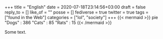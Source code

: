 +++
title = "English"
date = 2020-07-18T23:14:56+03:00
draft = false
reply_to = []
like_of = ""
posse = []
fediverse = true
twitter = true
tags = ["found in the Web"]
categories = ["lol", "society"]
+++
{{< mermaid >}}
pie
    "Dogs" : 386
    "Cats" : 85
    "Rats" : 15
{{< /mermaid >}}

Some text.